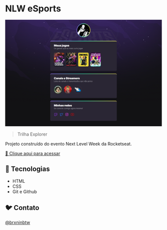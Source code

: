 # NLW eSports

![preview](./.github/preview.png)

> Trilha Explorer

Projeto construído do evento Next Level Week da Rocketseat.

[🔗 Clique aqui para acessar](https://brxnodavinci.github.io/nlw-esports-explorer/)


## 👾 Tecnologias

- HTML
- CSS
- Git e Github

## 🐦 Contato

[@brxninbtw](https://twitter.com/brxninbtw)